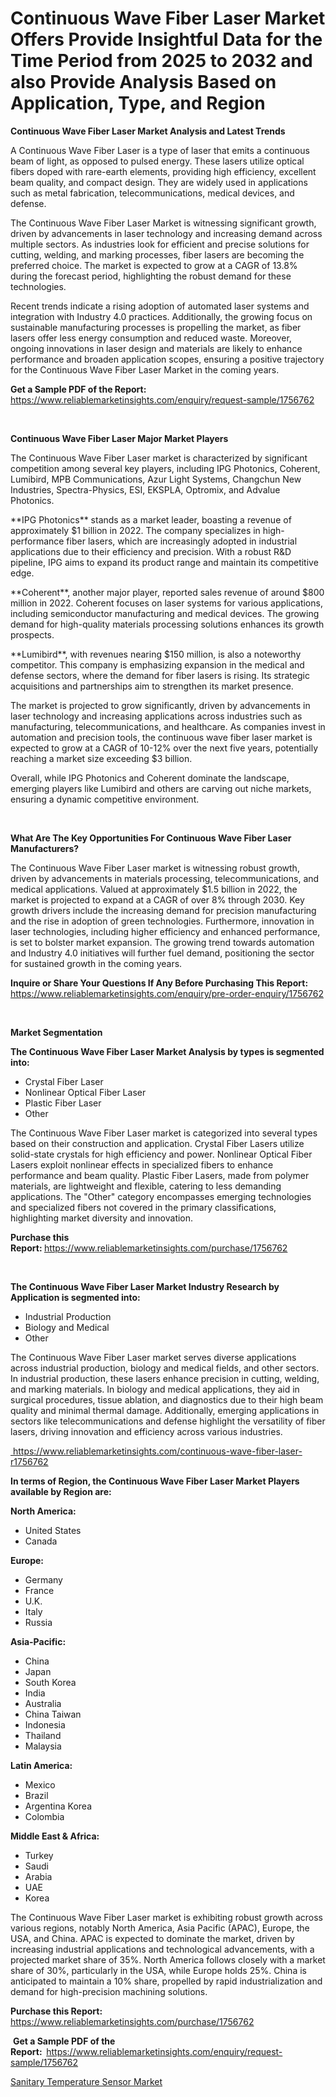 <p><h1>Continuous Wave Fiber Laser Market Offers Provide Insightful Data for the Time Period from 2025 to 2032 and also Provide Analysis Based on Application, Type, and Region</h1></p><p><strong>Continuous Wave Fiber Laser Market Analysis and Latest Trends</strong></p>
<p><p>A Continuous Wave Fiber Laser is a type of laser that emits a continuous beam of light, as opposed to pulsed energy. These lasers utilize optical fibers doped with rare-earth elements, providing high efficiency, excellent beam quality, and compact design. They are widely used in applications such as metal fabrication, telecommunications, medical devices, and defense.</p><p>The Continuous Wave Fiber Laser Market is witnessing significant growth, driven by advancements in laser technology and increasing demand across multiple sectors. As industries look for efficient and precise solutions for cutting, welding, and marking processes, fiber lasers are becoming the preferred choice. The market is expected to grow at a CAGR of 13.8% during the forecast period, highlighting the robust demand for these technologies.</p><p>Recent trends indicate a rising adoption of automated laser systems and integration with Industry 4.0 practices. Additionally, the growing focus on sustainable manufacturing processes is propelling the market, as fiber lasers offer less energy consumption and reduced waste. Moreover, ongoing innovations in laser design and materials are likely to enhance performance and broaden application scopes, ensuring a positive trajectory for the Continuous Wave Fiber Laser Market in the coming years.</p></p>
<p><strong>Get a Sample PDF of the Report:&nbsp;</strong> <a href="https://www.reliablemarketinsights.com/enquiry/request-sample/1756762?utm_campaign=2385&utm_medium=2&utm_source=Github&utm_content=ia&utm_term=10022025&utm_id=continuous-wave-fiber-laser">https://www.reliablemarketinsights.com/enquiry/request-sample/1756762</a></p>
<p>&nbsp;</p>
<p><strong>Continuous Wave Fiber Laser Major Market Players</strong></p>
<p><p>The Continuous Wave Fiber Laser market is characterized by significant competition among several key players, including IPG Photonics, Coherent, Lumibird, MPB Communications, Azur Light Systems, Changchun New Industries, Spectra-Physics, ESI, EKSPLA, Optromix, and Advalue Photonics. </p><p>**IPG Photonics** stands as a market leader, boasting a revenue of approximately $1 billion in 2022. The company specializes in high-performance fiber lasers, which are increasingly adopted in industrial applications due to their efficiency and precision. With a robust R&D pipeline, IPG aims to expand its product range and maintain its competitive edge.</p><p>**Coherent**, another major player, reported sales revenue of around $800 million in 2022. Coherent focuses on laser systems for various applications, including semiconductor manufacturing and medical devices. The growing demand for high-quality materials processing solutions enhances its growth prospects.</p><p>**Lumibird**, with revenues nearing $150 million, is also a noteworthy competitor. This company is emphasizing expansion in the medical and defense sectors, where the demand for fiber lasers is rising. Its strategic acquisitions and partnerships aim to strengthen its market presence.</p><p>The market is projected to grow significantly, driven by advancements in laser technology and increasing applications across industries such as manufacturing, telecommunications, and healthcare. As companies invest in automation and precision tools, the continuous wave fiber laser market is expected to grow at a CAGR of 10-12% over the next five years, potentially reaching a market size exceeding $3 billion.</p><p>Overall, while IPG Photonics and Coherent dominate the landscape, emerging players like Lumibird and others are carving out niche markets, ensuring a dynamic competitive environment.</p></p>
<p>&nbsp;</p>
<p><strong>What Are The Key Opportunities For Continuous Wave Fiber Laser Manufacturers?</strong></p>
<p><p>The Continuous Wave Fiber Laser market is witnessing robust growth, driven by advancements in materials processing, telecommunications, and medical applications. Valued at approximately $1.5 billion in 2022, the market is projected to expand at a CAGR of over 8% through 2030. Key growth drivers include the increasing demand for precision manufacturing and the rise in adoption of green technologies. Furthermore, innovation in laser technologies, including higher efficiency and enhanced performance, is set to bolster market expansion. The growing trend towards automation and Industry 4.0 initiatives will further fuel demand, positioning the sector for sustained growth in the coming years.</p></p>
<p><strong>Inquire or Share Your Questions If Any Before Purchasing This Report:</strong> <a href="https://www.reliablemarketinsights.com/enquiry/pre-order-enquiry/1756762?utm_campaign=2385&utm_medium=2&utm_source=Github&utm_content=ia&utm_term=10022025&utm_id=continuous-wave-fiber-laser">https://www.reliablemarketinsights.com/enquiry/pre-order-enquiry/1756762</a></p>
<p>&nbsp;</p>
<p><strong>Market Segmentation</strong></p>
<p><strong>The Continuous Wave Fiber Laser Market Analysis by types is segmented into:</strong></p>
<p><ul><li>Crystal Fiber Laser</li><li>Nonlinear Optical Fiber Laser</li><li>Plastic Fiber Laser</li><li>Other</li></ul></p>
<p><p>The Continuous Wave Fiber Laser market is categorized into several types based on their construction and application. Crystal Fiber Lasers utilize solid-state crystals for high efficiency and power. Nonlinear Optical Fiber Lasers exploit nonlinear effects in specialized fibers to enhance performance and beam quality. Plastic Fiber Lasers, made from polymer materials, are lightweight and flexible, catering to less demanding applications. The "Other" category encompasses emerging technologies and specialized fibers not covered in the primary classifications, highlighting market diversity and innovation.</p></p>
<p><strong>Purchase this Report:&nbsp;</strong><a href="https://www.reliablemarketinsights.com/purchase/1756762?utm_campaign=2385&utm_medium=2&utm_source=Github&utm_content=ia&utm_term=10022025&utm_id=continuous-wave-fiber-laser">https://www.reliablemarketinsights.com/purchase/1756762</a></p>
<p>&nbsp;</p>
<p><strong>The Continuous Wave Fiber Laser Market Industry Research by Application is segmented into:</strong></p>
<p><ul><li>Industrial Production</li><li>Biology and Medical</li><li>Other</li></ul></p>
<p><p>The Continuous Wave Fiber Laser market serves diverse applications across industrial production, biology and medical fields, and other sectors. In industrial production, these lasers enhance precision in cutting, welding, and marking materials. In biology and medical applications, they aid in surgical procedures, tissue ablation, and diagnostics due to their high beam quality and minimal thermal damage. Additionally, emerging applications in sectors like telecommunications and defense highlight the versatility of fiber lasers, driving innovation and efficiency across various industries.</p></p>
<p><a href="https://www.reliablemarketinsights.com/continuous-wave-fiber-laser-r1756762?utm_campaign=2385&utm_medium=2&utm_source=Github&utm_content=ia&utm_term=10022025&utm_id=continuous-wave-fiber-laser">&nbsp;https://www.reliablemarketinsights.com/continuous-wave-fiber-laser-r1756762</a></p>
<p><strong>In terms of Region, the Continuous Wave Fiber Laser Market Players available by Region are:</strong></p>
<p>
    <p> <strong> North America: </strong>
        <ul>
            <li>United States</li>
            <li>Canada</li>
        </ul>
        </p> 
    <p> <strong> Europe: </strong>
        <ul>
            <li>Germany</li>
            <li>France</li>
            <li>U.K.</li>
            <li>Italy</li>
            <li>Russia</li>
        </ul>
        </p> 
    <p> <strong> Asia-Pacific: </strong>
        <ul>
            <li>China</li>
            <li>Japan</li>
            <li>South Korea</li>
            <li>India</li>
            <li>Australia</li>
            <li>China Taiwan</li>
            <li>Indonesia</li>
            <li>Thailand</li>
            <li>Malaysia</li>
        </ul>
        </p> 
    <p> <strong> Latin America: </strong>
        <ul>
            <li>Mexico</li>
            <li>Brazil</li>
            <li>Argentina Korea</li>
            <li>Colombia</li>
        </ul>
        </p> 
    <p> <strong> Middle East & Africa: </strong>
        <ul>
            <li>Turkey</li>
            <li>Saudi</li>
            <li>Arabia</li>
            <li>UAE</li>
            <li>Korea</li>
        </ul>
    </p>
    </p>
<p><p>The Continuous Wave Fiber Laser market is exhibiting robust growth across various regions, notably North America, Asia Pacific (APAC), Europe, the USA, and China. APAC is expected to dominate the market, driven by increasing industrial applications and technological advancements, with a projected market share of 35%. North America follows closely with a market share of 30%, particularly in the USA, while Europe holds 25%. China is anticipated to maintain a 10% share, propelled by rapid industrialization and demand for high-precision machining solutions.</p></p>
<p><strong>Purchase this Report: </strong><a href="https://www.reliablemarketinsights.com/purchase/1756762?utm_campaign=2385&utm_medium=2&utm_source=Github&utm_content=ia&utm_term=10022025&utm_id=continuous-wave-fiber-laser">https://www.reliablemarketinsights.com/purchase/1756762</a></p>
<p>&nbsp;<strong>Get a Sample PDF of the Report:&nbsp;&nbsp;</strong><a href="https://www.reliablemarketinsights.com/enquiry/request-sample/1756762?utm_campaign=2385&utm_medium=2&utm_source=Github&utm_content=ia&utm_term=10022025&utm_id=continuous-wave-fiber-laser">https://www.reliablemarketinsights.com/enquiry/request-sample/1756762</a></p>
<p><strong></strong></p>
<p><p><a href="https://github.com/sungbruington660/Market-Research-Report-List-1/blob/main/sanitary-temperature-sensor-market.md?utm_campaign=2385&utm_medium=2&utm_source=Github&utm_content=ia&utm_term=10022025&utm_id=continuous-wave-fiber-laser">Sanitary Temperature Sensor Market</a></p></p>